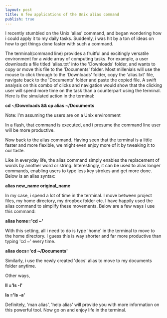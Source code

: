 ```yaml
---
layout: post
title: A few applications of the Unix alias command
publish: true
---
```


I recently stumbled on the Unix 'alias' command, and began wondering
how i could apply it to my daily tasks. Suddenly, i was hit by a ton
of ideas on how to get things done faster with such a command.


The terminal(command line) provides a fruitful and excitingly
versatile  environment for a wide array of computing tasks. For example, a user
downloads a file titled 'alias.txt' into the 'Downloads' folder, and
wants to copy or move this file to the 'Documents' folder. Most
millenials will use the mouse to click through to the 'Downloads'
folder, copy the 'alias.txt' file, navigate back to the 'Documents'
folder and paste the copied file. A swift analysis on this combo of
clicks and navigation would show that the clicking user will  spend
more time on the task than a counterpart using the terminal. Here is
 the simulated action in the terminal:

**cd ~/Downloads && cp alias ~/Documents**

Note: I'm assuming the users are on a Unix environment

In a flash, that command is executed, and i presume the command line
user will be more productive.

Now back to the alias command. Having seen that the terminal is a
little faster and more flexible, we might even enjoy more of it by
tweaking it to our taste.

Like in everyday life, the alias command simply enables the
replacement of words by another word or string. Interestingly, it can
be used to alias longer commands, enabling users to type less key
strokes and get more done. Below is an alias syntax:

**alias new_name original_name**

In my case, i spend a lot of time in the terminal. I move between
project files, my home directory, my dropbox folder etc. I have
happily used the alias command to simplify these movements. Below are
a few ways i use this command:

**alias home='cd ~'**

With this setting, all i need to do is type 'home' in the terminal to
move to the home directory. I guess this is way shorter and far more
productive than typing 'cd ~' every time.

**alias docs='cd ~/Documents'**

Similarly, i use the newly created 'docs' alias to move to my
documents folder anytime.

Other ways,

**ll ='ls -l'**

**la ='ls -a'**

Definitely, 'man alias', 'help alias' will provide you with more
information on this powerful tool. Now go on and enjoy life in the terminal.
